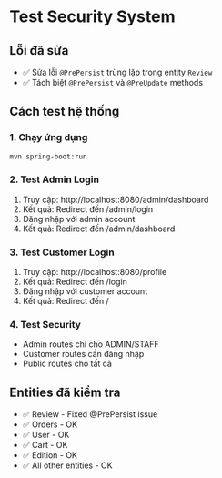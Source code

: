 # Test Security System

## Lỗi đã sửa
- ✅ Sửa lỗi `@PrePersist` trùng lặp trong entity `Review`
- ✅ Tách biệt `@PrePersist` và `@PreUpdate` methods

## Cách test hệ thống

### 1. Chạy ứng dụng
```bash
mvn spring-boot:run
```

### 2. Test Admin Login
1. Truy cập: http://localhost:8080/admin/dashboard
2. Kết quả: Redirect đến /admin/login
3. Đăng nhập với admin account
4. Kết quả: Redirect đến /admin/dashboard

### 3. Test Customer Login
1. Truy cập: http://localhost:8080/profile
2. Kết quả: Redirect đến /login
3. Đăng nhập với customer account
4. Kết quả: Redirect đến /

### 4. Test Security
- Admin routes chỉ cho ADMIN/STAFF
- Customer routes cần đăng nhập
- Public routes cho tất cả

## Entities đã kiểm tra
- ✅ Review - Fixed @PrePersist issue
- ✅ Orders - OK
- ✅ User - OK
- ✅ Cart - OK
- ✅ Edition - OK
- ✅ All other entities - OK
